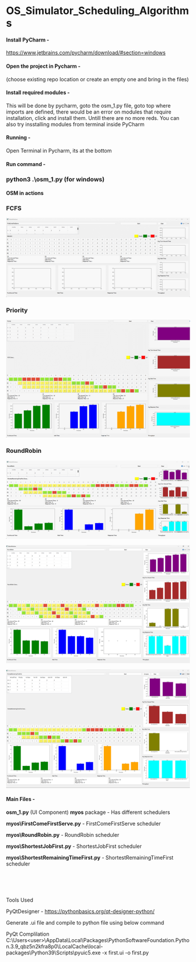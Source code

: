 # OS_Simulator_Scheduling_Algorithms



#### Install PyCharm - 
https://www.jetbrains.com/pycharm/download/#section=windows
#### Open the project in Pycharm - 
(choose existing repo location or create an empty one and bring in the files)
#### Install required modules - 
This will be done by pycharm, goto the osm_1.py file, goto top where imports are defined, there would be an error on modules that require installation, click and install them. Untill there are no more reds. You can also try insstalling modules from terminal inside PyCharm
#### Running - 
Open Terminal in Pycharm, its at the bottom
#### Run command - 
### python3 .\osm_1.py (for windows) 




#### OSM in actions

### FCFS
![FCFS](https://github.com/kj-grogu/OS_Simulator_Scheduling_Algorithms/blob/main/io/osm_fcfs_00.gif)

### Priority
![Priority](https://github.com/kj-grogu/OS_Simulator_Scheduling_Algorithms/blob/main/io/osm_Priority_00.gif)


### RoundRobin
![RoundRobin](https://github.com/kj-grogu/OS_Simulator_Scheduling_Algorithms/blob/main/io/osm_rr_00.gif)


![Image00](https://github.com/kj-grogu/OS_Simulator_Scheduling_Algorithms/blob/main/io/image00.png)

![Image01](https://github.com/kj-grogu/OS_Simulator_Scheduling_Algorithms/blob/main/io/image01.png)


#### Main Files -
 **osm_1.py** (UI Component)
 **myos** package - Has different schedulers

 **myos\FirstComeFirstServe.py** - FirstComeFirstServe scheduler

 **myos\RoundRobin.py** - RoundRobin scheduler

 **myos\ShortestJobFirst.py** - ShortestJobFirst scheduler

 **myos\ShortestRemainingTimeFirst.py** - ShortestRemainingTimeFirst scheduler




<br/>
<br/>
<br/>
<br/>
Tools Used

PyQtDesigner - https://pythonbasics.org/qt-designer-python/

Generate .ui file and compile to python file using below command

PyQt Complilation 
C:\Users\<user>\AppData\Local\Packages\PythonSoftwareFoundation.Python.3.9_qbz5n2kfra8p0\LocalCache\local-packages\Python39\Scripts\pyuic5.exe -x first.ui -o first.py